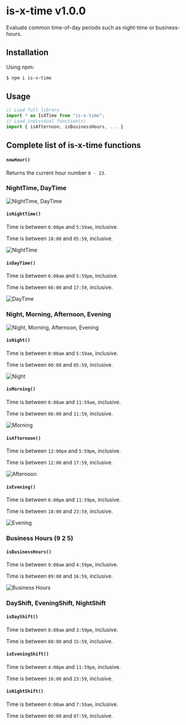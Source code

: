 # is-x-time v1.0.0

Evaluate common time-of-day periods such as night-time or business-hours.

## Installation

Using npm:

```sh
$ npm i is-x-time
```

## Usage

```js
// Load full library
import * as IsXTime from "is-x-time";
// Load individual function(s)
import { isAfternoon, isBusinessHours, ... } 
```

## Complete list of is-x-time functions

#### `nowHour()`

Returns the current hour number `0 - 23`.

### NightTime, DayTime 

![NightTime, DayTime](docs/gfx/night-time-day-time.svg)

#### `isNightTime()`

Time is between `6:00pm` and `5:59am`, inclusive.

Time is between `18:00` and `05:59`, inclusive.

![NightTime](docs/gfx/night-time.svg)

#### `isDayTime()`

Time is between `6:00am` and `5:59pm`, inclusive.

Time is between `06:00` and `17:59`, inclusive.

![DayTime](docs/gfx/day-time.svg)

### Night, Morning, Afternoon, Evening

![Night, Morning, Afternoon, Evening](docs/gfx/night-morning-afternoon-evening.svg)

#### `isNight()`

Time is between `0:00am` and `5:59am`, inclusive.

Time is between `00:00` and `05:59`, inclusive.


![Night](docs/gfx/night.svg)

#### `isMorning()`

Time is between `6:00am` and `11:59am`, inclusive.

Time is between `06:00` and `11:59`, inclusive.


![Morning](docs/gfx/morning.svg)

#### `isAfternoon()`

Time is between `12:00pm` and `5:59pm`, inclusive.

Time is between `12:00` and `17:59`, inclusive.


![Afternoon](docs/gfx/afternoon.svg)

#### `isEvening()`

Time is between `6:00pm` and `11:59pm`, inclusive.

Time is between `18:00` and `23:59`, inclusive.

![Evening](docs/gfx/evening.svg)

### Business Hours (9 2 5)

#### `isBusinessHours()`

Time is between `9:00am` and `4:59pm`, inclusive.

Time is between `09:00` and `16:59`, inclusive.

![Business Hours](docs/gfx/business-hours.svg)

### DayShift, EveningShift, NightShift

#### `isDayShift()`

Time is between `8:00am` and `3:59pm`, inclusive.

Time is between `08:00` and `15:59`, inclusive.

#### `isEveningShift()`

Time is between `4:00pm` and `11:59pm`, inclusive.

Time is between `16:00` and `23:59`, inclusive.

#### `isNightShift()`

Time is between `0:00am` and `7:59am`, inclusive.

Time is between `00:00` and `07:59`, inclusive.
